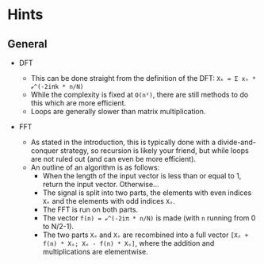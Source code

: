 # Hints

## General

- DFT
    - This can be done straight from the definition of the DFT: `Xₖ = Σ xₙ * ℯ^(-2iπk * n/N)`
    - While the complexity is fixed at `O(n²)`, there are still methods to do this which are more efficient.
    - Loops are generally slower than matrix multiplication.

- FFT
    - As stated in the introduction, this is typically done with a divide-and-conquer strategy, so recursion is likely your friend, but while loops are not ruled out (and can even be more efficient).
    - An outline of an algorithm is as follows:
        - When the length of the input vector is less than or equal to 1, return the input vector. Otherwise...
        - The signal is split into two parts, the elements with even indices `Xₑ` and the elements with odd indices `Xₒ`.
        - The FFT is run on both parts.
        - The vector `f(n) = ℯ^(-2iπ * n/N)` is made (with `n` running from 0 to N/2-1).
        - The two parts `Xₑ` and `Xₒ` are recombined into a full vector `[Xₑ + f(n) * Xₒ; Xₑ - f(n) * Xₒ]`, where the addition and multiplications are elementwise.
